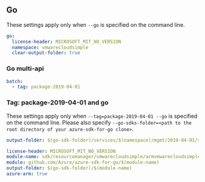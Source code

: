 ## Go

These settings apply only when `--go` is specified on the command line.

```yaml $(go)
go:
  license-header: MICROSOFT_MIT_NO_VERSION
  namespace: vmwarecloudsimple
  clear-output-folder: true
```

### Go multi-api
``` yaml $(go) && !$(track2) && $(multiapi)
batch:
  - tag: package-2019-04-01
```

### Tag: package-2019-04-01 and go

These settings apply only when `--tag=package-2019-04-01 --go` is specified on the command line.
Please also specify `--go-sdks-folder=<path to the root directory of your azure-sdk-for-go clone>`.

```yaml $(tag) == 'package-2019-04-01' && $(go)
output-folder: $(go-sdk-folder)/services/$(namespace)/mgmt/2019-04-01/$(namespace)
```

```yaml $(go) && $(track2)
license-header: MICROSOFT_MIT_NO_VERSION
module-name: sdk/resourcemanager/vmwarecloudsimple/armvmwarecloudsimple
module: github.com/Azure/azure-sdk-for-go/$(module-name)
output-folder: $(go-sdk-folder)/$(module-name)
azure-arm: true
```

